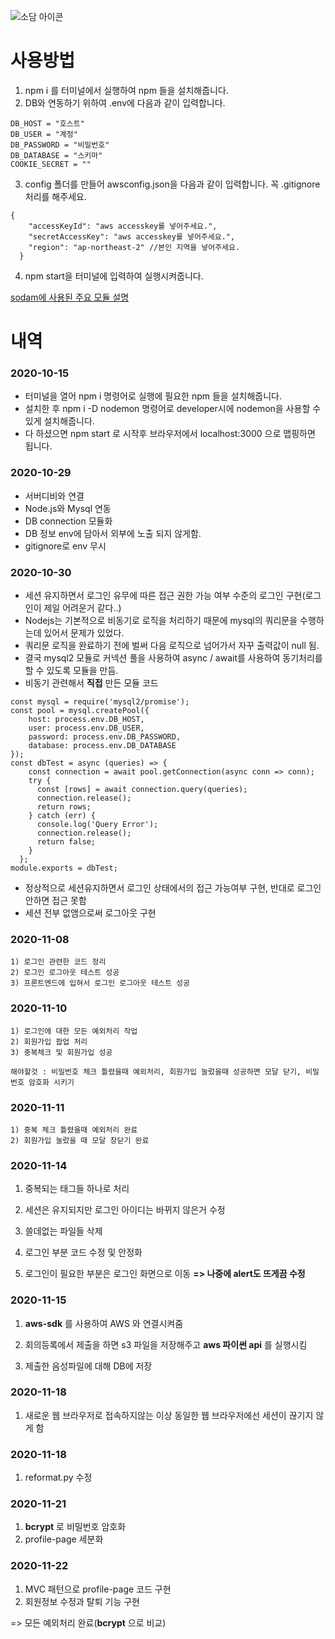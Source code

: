 
![소담 아이콘](https://user-images.githubusercontent.com/63000843/99904801-aff92700-2d10-11eb-9cd3-b9606e8f71c3.png)

# 사용방법
1) npm i 를 터미널에서 실행하여 npm 들을 설치해줍니다.
2) DB와 연동하기 위하여 .env에 다음과 같이 입력합니다.

```
DB_HOST = "호스트"
DB_USER = "계정"
DB_PASSWORD = "비밀번호"
DB_DATABASE = "스키마"
COOKIE_SECRET = ""
```
3) config 폴더를 만들어 awsconfig.json을 다음과 같이 입력합니다. 꼭 .gitignore 처리를 해주세요.

```
{
    "accessKeyId": "aws accesskey를 넣어주세요.",
    "secretAccessKey": "aws accesskey를 넣어주세요.",
    "region": "ap-northeast-2" //본인 지역을 넣어주세요. 
  }
```
4) npm start을 터미널에 입력하여 실행시켜줍니다.

[sodam에 사용된 주요 모듈 설명](https://github.com/kingbj940429/Node.JS_Tips_for_me/blob/main/README.md)

# 내역
### 2020-10-15
* 터미널을 열어 npm i 명령어로 실행에 필요한 npm 들을 설치해줍니다.
* 설치한 후 npm i -D nodemon 명령어로 developer시에 nodemon을 사용할 수 있게 설치해줍니다.
* 다 하셨으면 npm start 로 시작후 브라우저에서 localhost:3000 으로 맵핑하면 됩니다.

### 2020-10-29
* 서버디비와 연결
* Node.js와 Mysql 연동
* DB connection 모듈화
* DB 정보 env에 담아서 외부에 노출 되지 않게함.
* gitignore로 env 무시

### 2020-10-30
* 세션 유지하면서 로그인 유무에 따른 접근 권한 가능 여부 수준의 로그인 구현(로그인이 제일 어려운거 같다..) 
* Nodejs는 기본적으로 비동기로 로직을 처리하기 때문에 mysql의 쿼리문을 수행하는데 있어서 문제가 있었다.
* 쿼리문 로직을 완료하기 전에 벌써 다음 로직으로 넘어가서 자꾸 출력값이 null 됨.
* 결국 mysql2 모듈로 커넥션 풀을 사용하여 async / await를 사용하여 동기처리를 할 수 있도록 모듈을 만듬.
* 비동기 관련해서 **직접** 만든 모듈 코드
```
const mysql = require('mysql2/promise');
const pool = mysql.createPool({
    host: process.env.DB_HOST,
    user: process.env.DB_USER,
    password: process.env.DB_PASSWORD,
    database: process.env.DB_DATABASE
});
const dbTest = async (queries) => {
    const connection = await pool.getConnection(async conn => conn);
    try {    
      const [rows] = await connection.query(queries);
      connection.release();
      return rows;
    } catch (err) {
      console.log('Query Error');
      connection.release();
      return false;
    }
  };
module.exports = dbTest;
```
* 정상적으로 세션유지하면서 로그인 상태에서의 접근 가능여부 구현, 반대로 로그인 안하면 접근 못함
* 세션 전부 없앰으로써 로그아웃 구현

### 2020-11-08
```
1) 로그인 관련한 코드 정리
2) 로그인 로그아웃 테스트 성공
3) 프론트엔드에 입혀서 로그인 로그아웃 테스트 성공
```

### 2020-11-10
```
1) 로그인에 대한 모든 예외처리 작업
2) 회원가입 팝업 처리
3) 중복체크 및 회원가입 성공

해야할것 : 비밀번호 체크 틀렸을때 예외처리, 회원가입 눌렀을때 성공하면 모달 닫기, 비밀번호 암호화 시키기
```
### 2020-11-11
```
1) 중복 체크 틀렸을때 예외처리 완료
2) 회원가입 눌렀을 때 모달 창닫기 완료
```

### 2020-11-14
1) 중복되는 태그들 하나로 처리

2) 세션은 유지되지만 로그인 아이디는 바뀌지 않은거 수정

3) 쓸데없는 파일들 삭제

4) 로그인 부분 코드 수정 및 안정화

5) 로그인이 필요한 부분은 로그인 화면으로 이동
**=> 나중에 alert도 뜨게끔 수정**

### 2020-11-15
1) **aws-sdk** 를 사용하여 AWS 와 연결시켜줌

2) 회의등록에서 제출을 하면 s3 파일을 저장해주고 **aws 파이썬 api** 를 실행시킴

3) 제출한 음성파일에 대해 DB에 저장

### 2020-11-18
1) 새로운 웹 브라우저로 접속하지않는 이상 동일한 웹 브라우저에선 세션이 끊기지 않게 함

### 2020-11-18
1) reformat.py 수정

### 2020-11-21
1) __**bcrypt**__ 로 비밀번호 암호화
2) profile-page 세분화

### 2020-11-22
1) MVC 패턴으로 profile-page 코드 구현
2) 회원정보 수정과 탈퇴 기능 구현

  => 모든 예외처리 완료(__**bcrypt**__ 으로 비교)
